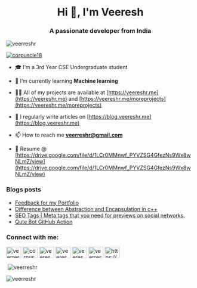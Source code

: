 <h1 align="center">Hi 👋, I'm Veeresh</h1>
<h3 align="center">A passionate developer from India</h3>

<p align="left"> <img src="https://komarev.com/ghpvc/?username=veerreshr&label=Profile%20views&color=0e75b6&style=flat" alt="veerreshr" /> </p>

<p align="left"> <a href="https://twitter.com/corpuscle18" target="blank"><img src="https://img.shields.io/twitter/follow/corpuscle18?logo=twitter&style=for-the-badge" alt="corpuscle18" /></a> </p>

- 🎓 I’m a 3rd Year CSE Undergraduate student

- 🌱 I’m currently learning **Machine learning**

- 👨‍💻 All of my projects are available at [https://veereshr.me](https://veereshr.me) and [https://veereshr.me/moreprojects](https://veereshr.me/moreprojects)

- 📝 I regularly write articles on [https://blog.veereshr.me](https://blog.veereshr.me)

- 📫 How to reach me **veerreshr@gmail.com**

- 📄 Resume @ [https://drive.google.com/file/d/1LCr0MMnwf_PYVZSG4GfezNs9Wx8wNLmZ/view](https://drive.google.com/file/d/1LCr0MMnwf_PYVZSG4GfezNs9Wx8wNLmZ/view)

### Blogs posts
<!-- BLOG-POST-LIST:START -->
- [Feedback for my Portfolio](https://blog.veereshr.me/feedback-for-my-portfolio)
- [Difference between Abstraction and Encapsulation in c++](https://blog.veereshr.me/difference-between-abstraction-and-encapsulation-in-c)
- [SEO Tags | Meta tags that you need for previews on social networks.](https://blog.veereshr.me/seo-tags-or-meta-tags-that-you-need-for-previews-on-social-networks-1)
- [Qute Bot GitHub Action](https://blog.veereshr.me/qute-bot-github-action)
<!-- BLOG-POST-LIST:END -->

<h3 align="left">Connect with me:</h3>
<p align="left">
<a href="https://dev.to/veerreshr" target="blank"><img align="center" src="https://cdn.jsdelivr.net/npm/simple-icons@3.0.1/icons/dev-dot-to.svg" alt="veerreshr" height="30" width="40" /></a>
<a href="https://twitter.com/corpuscle18" target="blank"><img align="center" src="https://cdn.jsdelivr.net/npm/simple-icons@3.0.1/icons/twitter.svg" alt="corpuscle18" height="30" width="40" /></a>
<a href="https://linkedin.com/in/veereshr" target="blank"><img align="center" src="https://cdn.jsdelivr.net/npm/simple-icons@3.0.1/icons/linkedin.svg" alt="veereshr" height="30" width="40" /></a>
<a href="https://instagram.com/veereshrr" target="blank"><img align="center" src="https://cdn.jsdelivr.net/npm/simple-icons@3.0.1/icons/instagram.svg" alt="veereshrr" height="30" width="40" /></a>
<a href="https://www.hackerrank.com/veeresh_ravipat1" target="blank"><img align="center" src="https://cdn.jsdelivr.net/npm/simple-icons@3.0.1/icons/hackerrank.svg" alt="veeresh_ravipat1" height="30" width="40" /></a>
<a href="https://www.hackerearth.com/veerreshr" target="blank"><img align="center" src="https://cdn.jsdelivr.net/npm/simple-icons@3.0.1/icons/hackerearth.svg" alt="veerreshr" height="30" width="40" /></a>
<a href="/https://blog.veereshr.me/rss.xml" target="blank"><img align="center" src="https://cdn.jsdelivr.net/npm/simple-icons@3.0.1/icons/rss.svg" alt="https://blog.veereshr.me/rss.xml" height="30" width="40" /></a>
</p>


<p>&nbsp;<img align="center" src="https://github-readme-stats.vercel.app/api?username=veerreshr&show_icons=true&locale=en" alt="veerreshr" /></p>

<p><img align="center" src="https://github-readme-streak-stats.herokuapp.com/?user=veerreshr&" alt="veerreshr" /></p>
